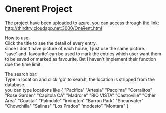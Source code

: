 # Onerent Project

The project have been uploaded to azure, you can access through the link: http://thirdtry.cloudapp.net:3000/OneRent.html

 How to use: <br> 
	Click the title to see the detail of every entry. <br/>
	since I don't have picture of each house, I just use the same picture. <br/> 
	'save'  and 'favourite' can be used to mark the entries which user want them to be saved or marked as favourite. But I haven't implement their function due the time limit<br/> 
	
The search bar: <br>
Type in location and click 'go' to search, the location is stripped from the database.<br>
you can type locations like { "Pacifica"   "Artesia"   "Pacoima"   "Corralitos" "Rose Garden"  "Capitola CA" "Madrone"  "RIO VISTA"  "Castroville" "Other Area" "Coastal"  "Palmdale"  "irvington"   "Barron Park"  "Shearwater"  "Chowchilla"  "Salinas"   "Los Prados" "modesto"  "Montara" }




